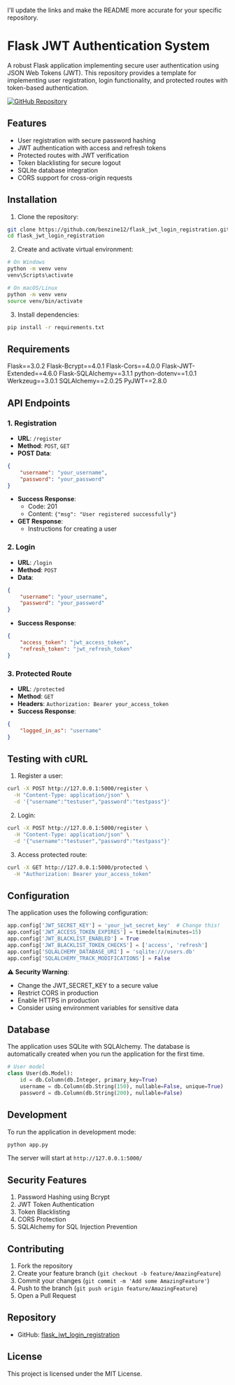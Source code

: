 I'll update the links and make the README more accurate for your specific repository.





# Flask JWT Authentication System

A robust Flask application implementing secure user authentication using JSON Web Tokens (JWT). This repository provides a template for implementing user registration, login functionality, and protected routes with token-based authentication.

[![GitHub Repository](https://img.shields.io/badge/GitHub-flask_jwt_login_registration-blue?style=flat&logo=github)](https://github.com/benzine12/flask_jwt_login_registration)

## Features

- User registration with secure password hashing
- JWT authentication with access and refresh tokens
- Protected routes with JWT verification
- Token blacklisting for secure logout
- SQLite database integration
- CORS support for cross-origin requests

## Installation

1. Clone the repository:
```bash
git clone https://github.com/benzine12/flask_jwt_login_registration.git
cd flask_jwt_login_registration
```

2. Create and activate virtual environment:
```bash
# On Windows
python -m venv venv
venv\Scripts\activate

# On macOS/Linux
python -m venv venv
source venv/bin/activate
```

3. Install dependencies:
```bash
pip install -r requirements.txt
```

## Requirements

<antArtifact identifier="requirements" type="application/vnd.ant.code" language="txt" title="requirements.txt">
Flask==3.0.2
Flask-Bcrypt==4.0.1
Flask-Cors==4.0.0
Flask-JWT-Extended==4.6.0
Flask-SQLAlchemy==3.1.1
python-dotenv==1.0.1
Werkzeug==3.0.1
SQLAlchemy==2.0.25
PyJWT==2.8.0


## API Endpoints

### 1. Registration
- **URL**: `/register`
- **Method**: `POST`, `GET`
- **POST Data**:
```json
{
    "username": "your_username",
    "password": "your_password"
}
```
- **Success Response**: 
  - Code: 201
  - Content: `{"msg": "User registered successfully"}`
- **GET Response**:
  - Instructions for creating a user

### 2. Login
- **URL**: `/login`
- **Method**: `POST`
- **Data**:
```json
{
    "username": "your_username",
    "password": "your_password"
}
```
- **Success Response**:
```json
{
    "access_token": "jwt_access_token",
    "refresh_token": "jwt_refresh_token"
}
```

### 3. Protected Route
- **URL**: `/protected`
- **Method**: `GET`
- **Headers**: `Authorization: Bearer your_access_token`
- **Success Response**:
```json
{
    "logged_in_as": "username"
}
```

## Testing with cURL

1. Register a user:
```bash
curl -X POST http://127.0.0.1:5000/register \
  -H "Content-Type: application/json" \
  -d '{"username":"testuser","password":"testpass"}'
```

2. Login:
```bash
curl -X POST http://127.0.0.1:5000/register \
  -H "Content-Type: application/json" \
  -d '{"username":"testuser","password":"testpass"}'
```

3. Access protected route:
```bash
curl -X GET http://127.0.0.1:5000/protected \
  -H "Authorization: Bearer your_access_token"
```

## Configuration

The application uses the following configuration:

```python
app.config['JWT_SECRET_KEY'] = 'your_jwt_secret_key'  # Change this!
app.config['JWT_ACCESS_TOKEN_EXPIRES'] = timedelta(minutes=15)
app.config['JWT_BLACKLIST_ENABLED'] = True
app.config['JWT_BLACKLIST_TOKEN_CHECKS'] = ['access', 'refresh']
app.config['SQLALCHEMY_DATABASE_URI'] = 'sqlite:///users.db'
app.config['SQLALCHEMY_TRACK_MODIFICATIONS'] = False
```

⚠️ **Security Warning**: 
- Change the JWT_SECRET_KEY to a secure value
- Restrict CORS in production
- Enable HTTPS in production
- Consider using environment variables for sensitive data

## Database

The application uses SQLite with SQLAlchemy. The database is automatically created when you run the application for the first time.

```python
# User model
class User(db.Model):
    id = db.Column(db.Integer, primary_key=True)
    username = db.Column(db.String(150), nullable=False, unique=True)
    password = db.Column(db.String(200), nullable=False)
```

## Development

To run the application in development mode:

```bash
python app.py
```

The server will start at `http://127.0.0.1:5000/`

## Security Features

1. Password Hashing using Bcrypt
2. JWT Token Authentication
3. Token Blacklisting
4. CORS Protection
5. SQLAlchemy for SQL Injection Prevention

## Contributing

1. Fork the repository
2. Create your feature branch (`git checkout -b feature/AmazingFeature`)
3. Commit your changes (`git commit -m 'Add some AmazingFeature'`)
4. Push to the branch (`git push origin feature/AmazingFeature`)
5. Open a Pull Request

## Repository

- GitHub: [flask_jwt_login_registration](https://github.com/benzine12/flask_jwt_login_registration)

## License

This project is licensed under the MIT License.
</antArtifact>
